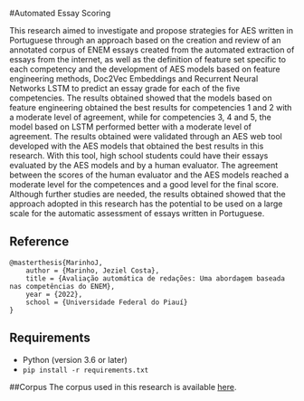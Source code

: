 #Automated Essay Scoring

This research aimed to investigate and propose strategies for AES written in Portuguese through an approach based on the creation and review of an annotated corpus of ENEM essays created from the automated extraction of essays from the internet, as well as the definition of feature set specific to each competency and the development of AES models based on feature engineering methods, Doc2Vec Embeddings and Recurrent Neural Networks  LSTM  to predict an essay grade for each of the five competencies. The results obtained showed that the models based on feature engineering obtained the best results for competencies 1 and 2 with a moderate level of agreement, while for competencies 3, 4 and 5, the model based on LSTM performed better with a moderate level of agreement. The results obtained were validated through an AES web tool developed with the AES models that obtained the best results in this research. With this tool, high school students could have their essays evaluated by the AES models and by a human evaluator. The agreement between the scores of the human evaluator and the AES models reached a moderate level for the competences and a good level for the final score. Although further studies are needed, the results obtained showed that the approach adopted in this research has the potential to be used on a large scale for the automatic assessment of essays written in Portuguese.

## Reference

```
@masterthesis{MarinhoJ,
    author = {Marinho, Jeziel Costa},
    title = {Avaliação automática de redações: Uma abordagem baseada nas competências do ENEM},
    year = {2022},
    school = {Universidade Federal do Piauí}
}

```

## Requirements

- Python (version 3.6 or later)
- `pip install -r requirements.txt`


##Corpus
The corpus used in this research is available [here](https://github.com/lplnufpi/essay-br).
